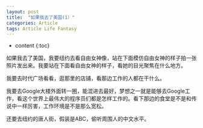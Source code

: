 ```yaml
---
layout: post
title:  "如果我去了美国(1）"
categories: Article
tags: Article Life Fantasy
---
```


* content
{:toc}

如果我去了美国，我要纽约去看自由女神像，站在下面模仿自由女神的样子拍一张照片发出来。我要站在下面看自由女神的样子，看她的目光聚焦在什么地方。

我要去时代广场看看，逛那里的店铺，看那边工作的人都在干什么。

我要去Google大楼外面转一圈，能混进去最好，梦想之一就是能够去Google工作，看这个世界上最伟大的程序员们都是怎样工作的。看下那边的食堂是不是和传说中一样厉害，工作环境是不是那么宽松。

还要去纽约的唐人街，假装是ABC，偷听周围人的中文水平。















